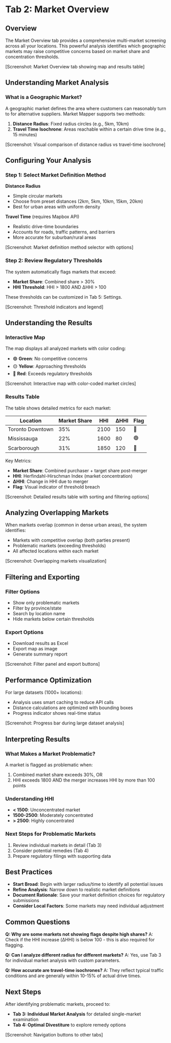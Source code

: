 # Tab 2: Market Overview

## Overview
The Market Overview tab provides a comprehensive multi-market screening across all your locations. This powerful analysis identifies which geographic markets may raise competitive concerns based on market share and concentration thresholds.

<div class="screenshot-placeholder">
[Screenshot: Market Overview tab showing map and results table]
</div>

## Understanding Market Analysis

### What is a Geographic Market?
A geographic market defines the area where customers can reasonably turn to for alternative suppliers. Market Mapper supports two methods:

1. **Distance Radius**: Fixed radius circles (e.g., 5km, 10km)
2. **Travel Time Isochrone**: Areas reachable within a certain drive time (e.g., 15 minutes)

<div class="screenshot-placeholder">
[Screenshot: Visual comparison of distance radius vs travel-time isochrone]
</div>

## Configuring Your Analysis

### Step 1: Select Market Definition Method

**Distance Radius**
- Simple circular markets
- Choose from preset distances (2km, 5km, 10km, 15km, 20km)
- Best for urban areas with uniform density

**Travel Time** (requires Mapbox API)
- Realistic drive-time boundaries
- Accounts for roads, traffic patterns, and barriers
- More accurate for suburban/rural areas

<div class="screenshot-placeholder">
[Screenshot: Market definition method selector with options]
</div>

### Step 2: Review Regulatory Thresholds

The system automatically flags markets that exceed:
- **Market Share**: Combined share > 30%
- **HHI Threshold**: HHI > 1800 AND ΔHHI > 100

These thresholds can be customized in Tab 5: Settings.

<div class="screenshot-placeholder">
[Screenshot: Threshold indicators and legend]
</div>

## Understanding the Results

### Interactive Map

The map displays all analyzed markets with color coding:
- 🟢 **Green**: No competitive concerns
- 🟡 **Yellow**: Approaching thresholds
- 🔴 **Red**: Exceeds regulatory thresholds

<div class="screenshot-placeholder">
[Screenshot: Interactive map with color-coded market circles]
</div>

### Results Table

The table shows detailed metrics for each market:

| Location | Market Share | HHI | ΔHHI | Flag |
|----------|-------------|-----|------|------|
| Toronto Downtown | 35% | 2100 | 150 | 🔴 |
| Mississauga | 22% | 1600 | 80 | 🟢 |
| Scarborough | 31% | 1850 | 120 | 🔴 |

Key Metrics:
- **Market Share**: Combined purchaser + target share post-merger
- **HHI**: Herfindahl-Hirschman Index (market concentration)
- **ΔHHI**: Change in HHI due to merger
- **Flag**: Visual indicator of threshold breach

<div class="screenshot-placeholder">
[Screenshot: Detailed results table with sorting and filtering options]
</div>

## Analyzing Overlapping Markets

When markets overlap (common in dense urban areas), the system identifies:
- Markets with competitive overlap (both parties present)
- Problematic markets (exceeding thresholds)
- All affected locations within each market

<div class="screenshot-placeholder">
[Screenshot: Overlapping markets visualization]
</div>

## Filtering and Exporting

### Filter Options
- Show only problematic markets
- Filter by province/state
- Search by location name
- Hide markets below certain thresholds

### Export Options
- Download results as Excel
- Export map as image
- Generate summary report

<div class="screenshot-placeholder">
[Screenshot: Filter panel and export buttons]
</div>

## Performance Optimization

For large datasets (1000+ locations):
- Analysis uses smart caching to reduce API calls
- Distance calculations are optimized with bounding boxes
- Progress indicator shows real-time status

<div class="screenshot-placeholder">
[Screenshot: Progress bar during large dataset analysis]
</div>

## Interpreting Results

### What Makes a Market Problematic?

A market is flagged as problematic when:
1. Combined market share exceeds 30%, OR
2. HHI exceeds 1800 AND the merger increases HHI by more than 100 points

### Understanding HHI
- **< 1500**: Unconcentrated market
- **1500-2500**: Moderately concentrated
- **> 2500**: Highly concentrated

### Next Steps for Problematic Markets
1. Review individual markets in detail (Tab 3)
2. Consider potential remedies (Tab 4)
3. Prepare regulatory filings with supporting data

## Best Practices

- **Start Broad**: Begin with larger radius/time to identify all potential issues
- **Refine Analysis**: Narrow down to realistic market definitions
- **Document Rationale**: Save your market definition choices for regulatory submissions
- **Consider Local Factors**: Some markets may need individual adjustment

## Common Questions

**Q: Why are some markets not showing flags despite high shares?**
A: Check if the HHI increase (ΔHHI) is below 100 - this is also required for flagging.

**Q: Can I analyze different radius for different markets?**
A: Yes, use Tab 3 for individual market analysis with custom parameters.

**Q: How accurate are travel-time isochrones?**
A: They reflect typical traffic conditions and are generally within 10-15% of actual drive times.

## Next Steps

After identifying problematic markets, proceed to:
- **Tab 3: Individual Market Analysis** for detailed single-market examination
- **Tab 4: Optimal Divestiture** to explore remedy options

<div class="screenshot-placeholder">
[Screenshot: Navigation buttons to other tabs]
</div>